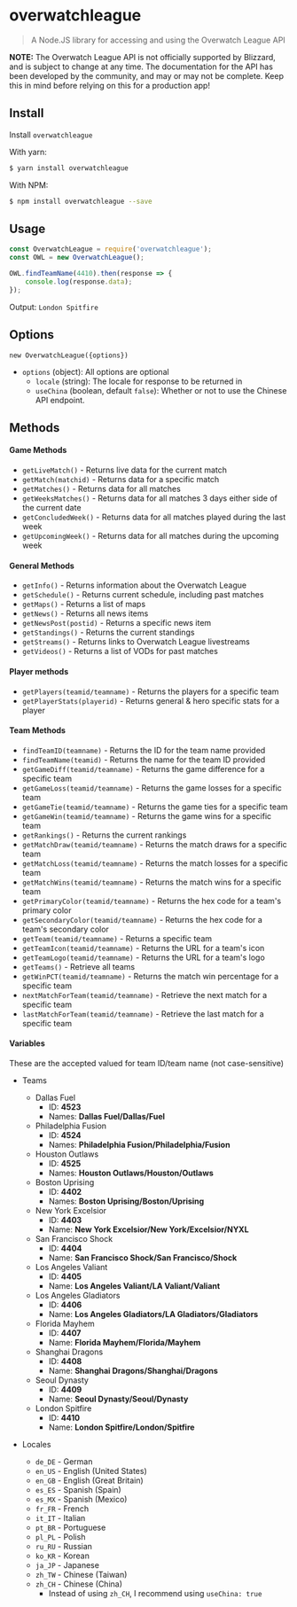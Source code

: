 # overwatchleague

> A Node.JS library for accessing and using the Overwatch League API

**NOTE:** The Overwatch League API is not officially supported by Blizzard, and is subject to change at any time. The documentation for the API has been developed by the community, and may or may not be complete. Keep this in mind before relying on this for a production app!

## Install

Install `overwatchleague`

With yarn:

```bash
$ yarn install overwatchleague
```

With NPM:
```bash
$ npm install overwatchleague --save
```

## Usage

```js
const OverwatchLeague = require('overwatchleague');
const OWL = new OverwatchLeague();

OWL.findTeamName(4410).then(response => {
    console.log(response.data);
});
```

Output: `London Spitfire`

## Options
`new OverwatchLeague({options})`
* `options` (object): All options are optional
  * `locale` (string): The locale for response to be returned in
  * `useChina` (boolean, default `false`): Whether or not to use the Chinese API endpoint.

## Methods

#### Game Methods
* `getLiveMatch()` - Returns live data for the current match
* `getMatch(matchid)` - Returns data for a specific match
* `getMatches()` - Returns data for all matches
* `getWeeksMatches()` - Returns data for all matches 3 days either side of the current date
* `getConcludedWeek()` - Returns data for all matches played during the last week
* `getUpcomingWeek()` - Returns data for all matches during the upcoming week

#### General Methods
* `getInfo()` - Returns information about the Overwatch League
* `getSchedule()` - Returns current schedule, including past matches
* `getMaps()` - Returns a list of maps
* `getNews()` - Returns all news items
* `getNewsPost(postid)` - Returns a specific news item
* `getStandings()` - Returns the current standings
* `getStreams()` - Returns links to Overwatch League livestreams
* `getVideos()` - Returns a list of VODs for past matches

#### Player methods
* `getPlayers(teamid/teamname)` - Returns the players for a specific team
* `getPlayerStats(playerid)` - Returns general & hero specific stats for a player

#### Team Methods
* `findTeamID(teamname)` - Returns the ID for the team name provided
* `findTeamName(teamid)` - Returns the name for the team ID provided
* `getGameDiff(teamid/teamname)` - Returns the game difference for a specific team
* `getGameLoss(teamid/teamname)` - Returns the game losses for a specific team
* `getGameTie(teamid/teamname)` - Returns the game ties for a specific team
* `getGameWin(teamid/teamname)` - Returns the game wins for a specific team
* `getRankings()` - Returns the current rankings
* `getMatchDraw(teamid/teamname)` - Returns the match draws for a specific team
* `getMatchLoss(teamid/teamname)` - Returns the match losses for a specific team
* `getMatchWins(teamid/teamname)` - Returns the match wins for a specific team
* `getPrimaryColor(teamid/teamname)` - Returns the hex code for a team's primary color
* `getSecondaryColor(teamid/teamname)` - Returns the hex code for a team's secondary color
* `getTeam(teamid/teamname)` - Returns a specific team
* `getTeamIcon(teamid/teamname)` - Returns the URL for a team's icon
* `getTeamLogo(teamid/teamname)` - Returns the URL for a team's logo
* `getTeams()` - Retrieve all teams
* `getWinPCT(teamid/teamname)` - Returns the match win percentage for a specific team
* `nextMatchForTeam(teamid/teamname)` - Retrieve the next match for a specific team
* `lastMatchForTeam(teamid/teamname)` - Retrieve the last match for a specific team

#### Variables
These are the accepted valued for team ID/team name (not case-sensitive)
* Teams
  * Dallas Fuel
    * ID: **4523**
    * Names: **Dallas Fuel/Dallas/Fuel**
  * Philadelphia Fusion
    * ID: **4524**
    * Names: **Philadelphia Fusion/Philadelphia/Fusion**
  * Houston Outlaws
    * ID: **4525**
    * Names: **Houston Outlaws/Houston/Outlaws**
  * Boston Uprising
    * ID: **4402**
    * Names: **Boston Uprising/Boston/Uprising**
  * New York Excelsior
    * ID: **4403**
    * Name: **New York Excelsior/New York/Excelsior/NYXL**
  * San Francisco Shock
    * ID: **4404**
    * Name: **San Francisco Shock/San Francisco/Shock**
  * Los Angeles Valiant
    * ID: **4405**
    * Name: **Los Angeles Valiant/LA Valiant/Valiant**
  * Los Angeles Gladiators
    * ID: **4406**
    * Name: **Los Angeles Gladiators/LA Gladiators/Gladiators**
  * Florida Mayhem
    * ID: **4407**
    * Name: **Florida Mayhem/Florida/Mayhem**
  * Shanghai Dragons
    * ID: **4408**
    * Name: **Shanghai Dragons/Shanghai/Dragons**
  * Seoul Dynasty
    * ID: **4409**
    * Name: **Seoul Dynasty/Seoul/Dynasty**
  * London Spitfire
    * ID: **4410**
    * Name: **London Spitfire/London/Spitfire**

* Locales
  * `de_DE` - German
  * `en_US` - English (United States)
  * `en_GB` - English (Great Britain)
  * `es_ES` - Spanish (Spain)
  * `es_MX` - Spanish (Mexico)
  * `fr_FR` - French
  * `it_IT` - Italian
  * `pt_BR` - Portuguese
  * `pl_PL` - Polish
  * `ru_RU` - Russian
  * `ko_KR` - Korean
  * `ja_JP` - Japanese
  * `zh_TW` - Chinese (Taiwan)
  * `zh_CH` - Chinese (China)
    * Instead of using `zh_CH`, I recommend using `useChina: true`
